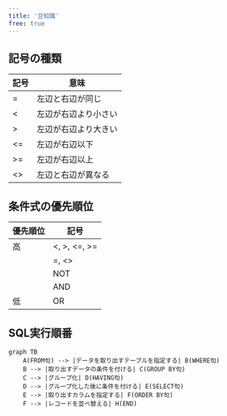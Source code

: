 ```yaml
---
title: '豆知識'
free: true
---
```


## 記号の種類

| 記号 | 意味                 |
| ---- | -------------------- |
| =    | 左辺と右辺が同じ     |
| <    | 左辺が右辺より小さい |
| >    | 左辺が右辺より大きい |
| <=   | 左辺が右辺以下       |
| >=   | 左辺が右辺以上       |
| <>   | 左辺と右辺が異なる   |

## 条件式の優先順位

| 優先順位 | 記号         |
| -------- | ------------ |
| 高       | <, >, <=, >= |
|          | =, <>        |
|          | NOT          |
|          | AND          |
| 低       | OR           |

## SQL実行順番

```mermaid
graph TB
    A(FROM句) --> |データを取り出すテーブルを指定する| B(WHERE句)
    B --> |取り出すデータの条件を付ける| C(GROUP BY句)
    C --> |グループ化| D(HAVING句)
    D --> |グループ化した後に条件を付ける| E(SELECT句)　
    E --> |取り出すカラムを指定する| F(ORDER BY句)
    F --> |レコードを並べ替える| H(END)
```